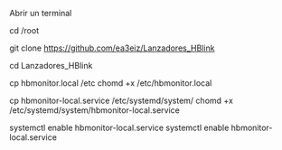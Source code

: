 Abrir un terminal

cd /root

git clone https://github.com/ea3eiz/Lanzadores_HBlink

cd Lanzadores_HBlink

cp hbmonitor.local /etc
chomd +x /etc/hbmonitor.local

cp hbmonitor-local.service  /etc/systemd/system/
chomd +x /etc/systemd/system/hbmonitor-local.service

systemctl enable hbmonitor-local.service
systemctl enable hbmonitor-local.service


